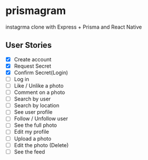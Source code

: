# prismagram
instagrma clone with Express + Prisma and React Native


## User Stories

- [x] Create account
- [x] Request Secret
- [x] Confirm Secret(Login)
- [ ] Log in
- [ ] Like / Unlike a photo
- [ ] Comment on a photo
- [ ] Search by user
- [ ] Search by location
- [ ] See user profile
- [ ] Follow / Unfollow user
- [ ] See the full photo
- [ ] Edit my profile
- [ ] Upload a photo
- [ ] Edit the photo (Delete)
- [ ] See the feed
